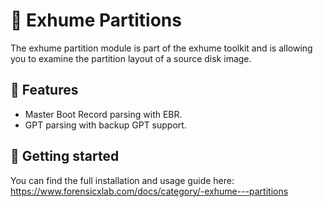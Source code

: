 # 🧬 Exhume Partitions

The exhume partition module is part of the exhume toolkit and is allowing you to examine the partition layout of a source disk image.

## 🔦 Features

- Master Boot Record parsing with EBR.
- GPT parsing with backup GPT support.

## 📄 Getting started

You can find the full installation and usage guide here: https://www.forensicxlab.com/docs/category/-exhume---partitions
